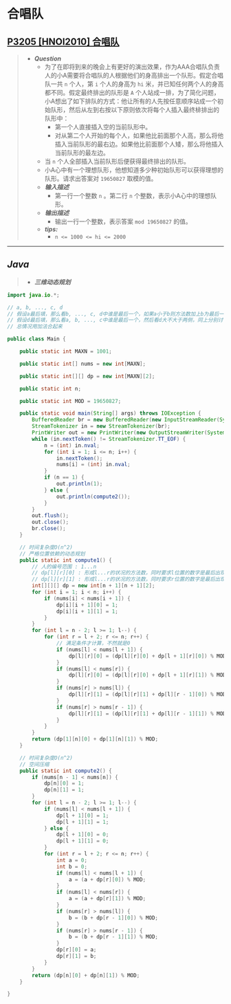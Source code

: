 # 合唱队

## [P3205 [HNOI2010] 合唱队](https://www.luogu.com.cn/problem/P3205)

> - ***Question***
>   - 为了在即将到来的晚会上有更好的演出效果，作为AAA合唱队负责人的小A需要将合唱队的人根据他们的身高排出一个队形。假定合唱队一共 `n` 个人，第 `i` 个人的身高为 `hi` 米，并已知任何两个人的身高都不同。假定最终排出的队形是 `A` 个人站成一排，为了简化问题，小A想出了如下排队的方式：他让所有的人先按任意顺序站成一个初始队形，然后从左到右按以下原则依次将每个人插入最终棑排出的队形中：
>     - 第一个人直接插入空的当前队形中。
>     - 对从第二个人开始的每个人，如果他比前面那个人高，那么将他插入当前队形的最右边。如果他比前面那个人矮，那么将他插入当前队形的最左边。
>   - 当 `n` 个人全部插入当前队形后便获得最终排出的队形。
>   - 小A心中有一个理想队形，他想知道多少种初始队形可以获得理想的队形。请求出答案对 `19650827` 取模的值。
>   - ***输入描述***
>     - 第一行一个整数 `n` 。第二行 `n` 个整数，表示小A心中的理想队形。
>   - ***输出描述***
>     - 输出一行一个整数，表示答案 `mod 19650827` 的值。
>   - ***tips:***
>     - `n <= 1000 <= hi <= 2000`

---

## *Java*

> - ***三维动态规划***

```java
import java.io.*;

// a, b, ..., c, d
// 假设a最后填，那么看b, ..., c, d中谁是最后一个，如果a小于b则方法数加上b为最后一个的情况，否则为0，然后看a小于d吗
// 假设d最后填，那么看a, b, ..., c中谁是最后一个，然后看d大不大于两侧，同上分别讨论
// 总情况用加法合起来

public class Main {

    public static int MAXN = 1001;

    public static int[] nums = new int[MAXN];

    public static int[][] dp = new int[MAXN][2];

    public static int n;

    public static int MOD = 19650827;

    public static void main(String[] args) throws IOException {
        BufferedReader br = new BufferedReader(new InputStreamReader(System.in));
        StreamTokenizer in = new StreamTokenizer(br);
        PrintWriter out = new PrintWriter(new OutputStreamWriter(System.out));
        while (in.nextToken() != StreamTokenizer.TT_EOF) {
            n = (int) in.nval;
            for (int i = 1; i <= n; i++) {
                in.nextToken();
                nums[i] = (int) in.nval;
            }
            if (n == 1) {
                out.println(1);
            } else {
                out.println(compute2());
            }
        }
        out.flush();
        out.close();
        br.close();
    }

    // 时间复杂度O(n^2)
    // 严格位置依赖的动态规划
    public static int compute1() {
        // 人的编号范围 : 1...n
        // dp[l][r][0] : 形成l...r的状况的方法数，同时要求l位置的数字是最后出现的
        // dp[l][r][1] : 形成l...r的状况的方法数，同时要求r位置的数字是最后出现的
        int[][][] dp = new int[n + 1][n + 1][2];
        for (int i = 1; i < n; i++) {
            if (nums[i] < nums[i + 1]) {
                dp[i][i + 1][0] = 1;
                dp[i][i + 1][1] = 1;
            }
        }
        for (int l = n - 2; l >= 1; l--) {
            for (int r = l + 2; r <= n; r++) {
                // 满足条件才计算，不然就是0
                if (nums[l] < nums[l + 1]) {
                    dp[l][r][0] = (dp[l][r][0] + dp[l + 1][r][0]) % MOD;
                }
                if (nums[l] < nums[r]) {
                    dp[l][r][0] = (dp[l][r][0] + dp[l + 1][r][1]) % MOD;
                }
                if (nums[r] > nums[l]) {
                    dp[l][r][1] = (dp[l][r][1] + dp[l][r - 1][0]) % MOD;
                }
                if (nums[r] > nums[r - 1]) {
                    dp[l][r][1] = (dp[l][r][1] + dp[l][r - 1][1]) % MOD;
                }
            }
        }
        return (dp[1][n][0] + dp[1][n][1]) % MOD;
    }

    // 时间复杂度O(n^2)
    // 空间压缩
    public static int compute2() {
        if (nums[n - 1] < nums[n]) {
            dp[n][0] = 1;
            dp[n][1] = 1;
        }
        for (int l = n - 2; l >= 1; l--) {
            if (nums[l] < nums[l + 1]) {
                dp[l + 1][0] = 1;
                dp[l + 1][1] = 1;
            } else {
                dp[l + 1][0] = 0;
                dp[l + 1][1] = 0;
            }
            for (int r = l + 2; r <= n; r++) {
                int a = 0;
                int b = 0;
                if (nums[l] < nums[l + 1]) {
                    a = (a + dp[r][0]) % MOD;
                }
                if (nums[l] < nums[r]) {
                    a = (a + dp[r][1]) % MOD;
                }
                if (nums[r] > nums[l]) {
                    b = (b + dp[r - 1][0]) % MOD;
                }
                if (nums[r] > nums[r - 1]) {
                    b = (b + dp[r - 1][1]) % MOD;
                }
                dp[r][0] = a;
                dp[r][1] = b;
            }
        }
        return (dp[n][0] + dp[n][1]) % MOD;
    }

}
```
